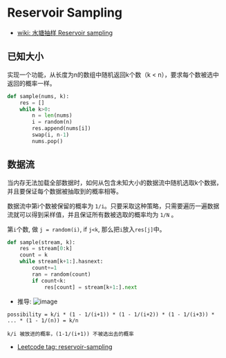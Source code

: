 # Reservoir Sampling

- [wiki: 水塘抽样 Reservoir sampling](https://en.wikipedia.org/wiki/Reservoir_sampling)



## 已知大小

实现一个功能，从长度为n的数组中随机返回k个数（k < n），要求每个数被选中返回的概率一样。

```python
def sample(nums, k):
	res = []
	while k>0:
		n = len(nums)
		i = random(n)
		res.append(nums[i])
		swap(i, n-1)
		nums.pop()
```

## 数据流
当内存无法加载全部数据时，如何从包含未知大小的数据流中随机选取k个数据，并且要保证每个数据被抽取到的概率相等。

数据流中第i个数被保留的概率为 `1/i`。只要采取这种策略，只需要遍历一遍数据流就可以得到采样值，并且保证所有数被选取的概率均为 `1/N` 。

第`i`个数, 做 `j = random(i)`, if `j<k`, 那么把`i`放入`res[j]`中。
```python
def sample(stream, k):
	res = stream[0:k]
	count = k
	while stream[k+1:].hasnext:
		count+=1
		ran = random(count)
		if count<k:
			res[count] = stream[k+1:].next
```

- 推导:
![image](https://user-images.githubusercontent.com/11788053/121855230-f2338700-cca7-11eb-8c41-6c0e7a1460d7.png)
```
possibility = k/i * (1 - 1/(i+1)) * (1 - 1/(i+2)) * (1 - 1/(i+3)) * ... * (1 - 1/(n)) = k/n  

k/i 被放进的概率，(1-1/(i+1)) 不被选出去的概率
```

- [Leetcode tag: reservoir-sampling](https://leetcode.com/tag/reservoir-sampling/)
